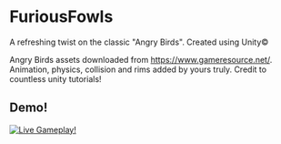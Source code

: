 # FuriousFowls
A refreshing twist on the classic "Angry Birds". Created using Unity©   


Angry Birds assets downloaded from https://www.gameresource.net/.   
Animation, physics, collision and rims added by yours truly. Credit to countless unity tutorials!

## Demo!
[![Live Gameplay!](http://img.youtube.com/vi/Ecj_LSqD7FQ/0.jpg)](http://www.youtube.com/watch?v=Ecj_LSqD7FQ "Furious Fowls: Demo (iOS)")
